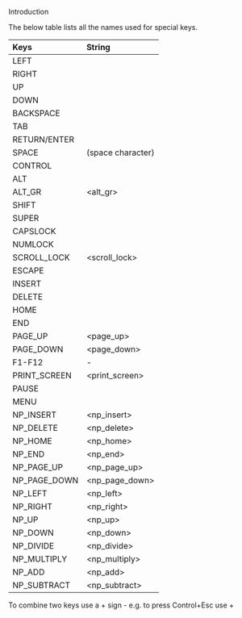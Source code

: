 Introduction

The below table lists all the names used for special keys.

| Keys | String |
|:---------|:-----------|
| LEFT | <left> |
| RIGHT | <right> |
| UP | <up> |
| DOWN | <down> |
| BACKSPACE | <backspace> |
| TAB | <tab> |
| RETURN/ENTER | <enter> |
| SPACE | (space character) |
| CONTROL | <ctrl> |
| ALT | <alt> |
| ALT_GR | <alt_gr> |
| SHIFT | <shift> |
| SUPER | <super> |
| CAPSLOCK | <capslock> |
| NUMLOCK | <numlock> |
| SCROLL_LOCK | <scroll_lock> |
| ESCAPE | <escape> |
| INSERT | <insert> |
| DELETE | <delete> |
| HOME | <home> |
| END | <end> |
| PAGE_UP | <page_up> |
| PAGE_DOWN | <page_down> |
| F1-F12 | <f1>-<f12> |
| PRINT_SCREEN | <print_screen> |
| PAUSE | <pause> |
| MENU | <menu> |
| NP_INSERT | <np_insert> |
| NP_DELETE | <np_delete> |
| NP_HOME | <np_home> |
| NP_END | <np_end> |
| NP_PAGE_UP | <np_page_up> |
| NP_PAGE_DOWN | <np_page_down> |
| NP_LEFT | <np_left> |
| NP_RIGHT | <np_right> |
| NP_UP | <np_up> |
| NP_DOWN | <np_down> |
| NP_DIVIDE | <np_divide> |
| NP_MULTIPLY | <np_multiply> |
| NP_ADD | <np_add> |
| NP_SUBTRACT | <np_subtract> |

To combine two keys use a + sign - e.g. to press Control+Esc use <ctrl>+<escape>